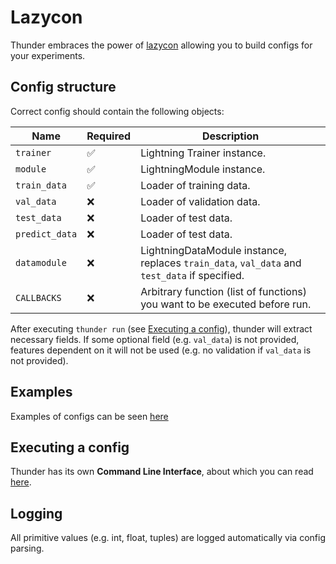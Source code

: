 # Lazycon
Thunder embraces the power of [lazycon](https://github.com/maxme1/lazycon)
allowing you to build configs for your 
experiments. 
## Config structure
Correct config should contain the following objects:

| Name           | Required           | Description                                                                                   |  
|----------------|--------------------|-----------------------------------------------------------------------------------------------|
| `trainer`      | :white_check_mark: | Lightning Trainer instance.                                                                   |  
| `module`       | :white_check_mark: | LightningModule instance.                                                                     |  
| `train_data`   | :white_check_mark: | Loader of training data.                                                                      |
| `val_data`     | :x:                | Loader of validation data.                                                                    |
| `test_data`    | :x:                | Loader of test data.                                                                          |
| `predict_data` | :x:                | Loader of test data.                                                                          |
| `datamodule`   | :x:                | LightningDataModule instance, replaces `train_data`, `val_data` and `test_data` if specified. |
| `CALLBACKS`    | :x:                | Arbitrary function (list of functions) you want to be executed before run.                    |

After executing `thunder run` (see [Executing a config](./#executing-a-config)), thunder will extract 
necessary fields. If some optional field (e.g. `val_data`) is not provided, features 
dependent on it will not be used (e.g. no validation if `val_data` is not provided).

## Examples
Examples of configs can be seen [here](../examples)

## Executing a config
Thunder has its own **Command Line Interface**, 
about which you can read [here](../cli).

## Logging
All primitive values (e.g. int, float, tuples) are logged automatically via config parsing.
